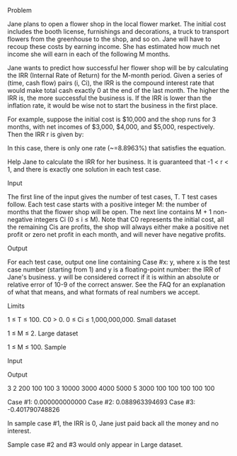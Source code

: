 Problem

Jane plans to open a flower shop in the local flower market. The initial cost includes the booth license, furnishings and decorations, a truck to transport flowers from the greenhouse to the shop, and so on. Jane will have to recoup these costs by earning income. She has estimated how much net income she will earn in each of the following M months.

Jane wants to predict how successful her flower shop will be by calculating the IRR (Internal Rate of Return) for the M-month period. Given a series of (time, cash flow) pairs (i, Ci), the IRR is the compound interest rate that would make total cash exactly 0 at the end of the last month. The higher the IRR is, the more successful the business is. If the IRR is lower than the inflation rate, it would be wise not to start the business in the first place.

For example, suppose the initial cost is $10,000 and the shop runs for 3 months, with net incomes of $3,000, $4,000, and $5,000, respectively. Then the IRR r is given by:



In this case, there is only one rate (~=8.8963%) that satisfies the equation.

Help Jane to calculate the IRR for her business. It is guaranteed that -1 < r < 1, and there is exactly one solution in each test case.

Input

The first line of the input gives the number of test cases, T. T test cases follow. Each test case starts with a positive integer M: the number of months that the flower shop will be open. The next line contains M + 1 non-negative integers Ci (0 ≤ i ≤ M). Note that C0 represents the initial cost, all the remaining Cis are profits, the shop will always either make a positive net profit or zero net profit in each month, and will never have negative profits.

Output

For each test case, output one line containing Case #x: y, where x is the test case number (starting from 1) and y is a floating-point number: the IRR of Jane's business. y will be considered correct if it is within an absolute or relative error of 10-9 of the correct answer. See the FAQ for an explanation of what that means, and what formats of real numbers we accept.

Limits

1 ≤ T ≤ 100.
C0 > 0.
0 ≤ Ci ≤ 1,000,000,000.
Small dataset

1 ≤ M ≤ 2.
Large dataset

1 ≤ M ≤ 100.
Sample


Input 
 	
Output 
 
3
2
200 100 100
3
10000 3000 4000 5000
5
3000 100 100 100 100 100

Case #1: 0.000000000000
Case #2: 0.088963394693
Case #3: -0.401790748826

In sample case #1, the IRR is 0, Jane just paid back all the money and no interest.

Sample case #2 and #3 would only appear in Large dataset.